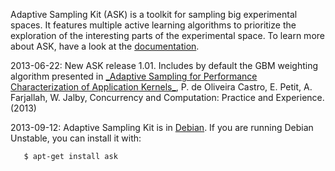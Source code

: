 Adaptive Sampling Kit (ASK) is a toolkit for sampling big experimental spaces. It features multiple active learning algorithms to prioritize the exploration of the interesting parts of the experimental space.  To learn more about ASK, have a look at the [documentation](main.md).

2013-06-22: New ASK release 1.01. Includes by default the GBM weighting algorithm presented in [\_Adaptive Sampling for Performance Characterization of Application Kernels\_](http://www.sifflez.org/publications/ASK-cpe13.pdf), P. de Oliveira Castro, E. Petit, A. Farjallah, W. Jalby, Concurrency and Computation: Practice and Experience. (2013)

2013-09-12: Adaptive Sampling Kit is in [Debian](http://packages.debian.org/source/unstable/ask). If you are running Debian Unstable, you can install it with:
```
   $ apt-get install ask
```